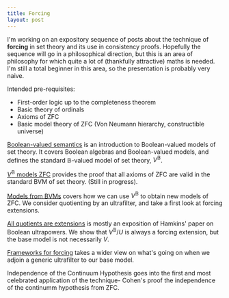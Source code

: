 ```yaml
---
title: Forcing
layout: post
---
```


<script type="text/x-mathjax-config"> MathJax.Hub.Config({ tex2jax: { inlineMath: [['$','$'], ['\\(','\\)']], processEscapes: true } }); </script> <script src="https://cdnjs.cloudflare.com/ajax/libs/mathjax/2.7.0/MathJax.js?config=TeX-AMS-MML_HTMLorMML" type="text/javascript"></script>

I'm working on an expository sequence of posts about the technique of **forcing** in set theory and its use in consistency proofs. Hopefully the sequence will go in a philosophical direction, but this is an area of philosophy for which quite a lot of (thankfully attractive) maths is needed. I'm still a total beginner in this area, so the presentation is probably very naive.

Intended pre-requisites:
- First-order logic up to the completeness theorem
- Basic theory of ordinals
- Axioms of ZFC
- Basic model theory of ZFC (Von Neumann hierarchy, constructible universe)

[Boolean-valued semantics](https://hilbert-spaess.github.io/2020/05/16/Boolean-valued-semantics.html) is an introduction to Boolean-valued models of set theory. It covers Boolean algebras and Boolean-valued models, and defines the standard $\mathbb{B}$-valued model of set theory, $V^{\mathbb{B}}$.

[$V^{\mathbb{B}}$ models ZFC](https://hilbert-spaess.github.io/2020/05/22/$V-B$-models-ZFC.html) provides the proof that all axioms of ZFC are valid in the standard BVM of set theory. (Still in progress).

[Models from BVMs](https://hilbert-spaess.github.io/2020/05/23/building-actual-models.html) covers how we can use $V^{\mathbb{B}}$ to obtain new models of ZFC. We consider quotienting by an ultrafilter, and take a first look at forcing extensions.

[All quotients are extensions](https://hilbert-spaess.github.io/2020/05/24/All-quotients-are-extensions.html) is mostly an exposition of Hamkins' paper on Boolean ultrapowers. We show that $V^{\mathbb{B}}/U$ is always a forcing extension, but the base model is not necessarily $V$. 

[Frameworks for forcing](https://hilbert-spaess.github.io/2020/05/24/forcing-frameworks.html) takes a wider view on what's going on when we adjoin a generic ultrafilter to our base model.

Independence of the Continuum Hypothesis goes into the first and most celebrated application of the technique- Cohen's proof the independence of the continumm hypothesis from ZFC.